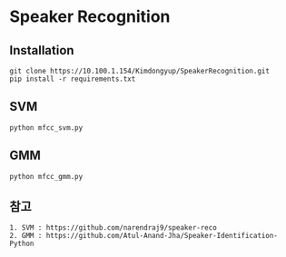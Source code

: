 # Speaker Recognition

## Installation
```
git clone https://10.100.1.154/Kimdongyup/SpeakerRecognition.git
pip install -r requirements.txt
```

## SVM
```
python mfcc_svm.py
```

## GMM
```
python mfcc_gmm.py
```

## 참고
```
1. SVM : https://github.com/narendraj9/speaker-reco
2. GMM : https://github.com/Atul-Anand-Jha/Speaker-Identification-Python
```